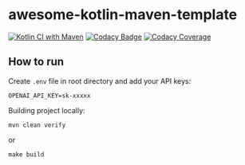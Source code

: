 # awesome-kotlin-maven-template

[![Kotlin CI with Maven](https://github.com/kpavlov/awesome-kotlin-maven-template/actions/workflows/maven.yml/badge.svg?branch=main)](https://github.com/kpavlov/awesome-kotlin-maven-template/actions/workflows/maven.yml)
[![Codacy Badge](https://app.codacy.com/project/badge/Grade/4da0f1abf0fd49038bb29676b6d38579)](https://app.codacy.com/gh/kpavlov/awesome-kotlin-maven-template/dashboard?utm_source=gh&utm_medium=referral&utm_content=&utm_campaign=Badge_grade)
[![Codacy Coverage](https://app.codacy.com/project/badge/Coverage/4da0f1abf0fd49038bb29676b6d38579)](https://app.codacy.com/gh/kpavlov/awesome-kotlin-maven-template/dashboard?utm_source=gh&utm_medium=referral&utm_content=&utm_campaign=Badge_coverage)


## How to run

Create `.env` file in root directory and add your API keys:

```dotenv
OPENAI_API_KEY=sk-xxxxx
```

Building project locally:
```shell
mvn clean verify
```
or
```shell
make build
```

